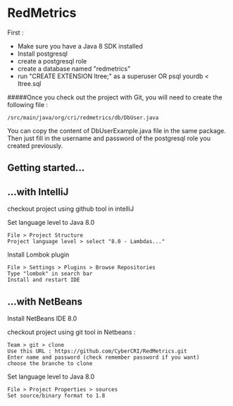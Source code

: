 RedMetrics
=========


First :

 - Make sure you have a Java 8 SDK installed
 - Install postgresql
 - create a postgresql role
 - create a database named "redmetrics"
 - run "CREATE EXTENSION ltree;" as a superuser
   OR
   psql yourdb < ltree.sql

#####Once you check out the project with Git, you will need to create the following file :

    /src/main/java/org/cri/redmetrics/db/DbUser.java

You can copy the content of DbUserExample.java file in the same package. Then just fill in the username and password of the postgresql role you created previously.


Getting started...
--------------

...with IntelliJ
----

checkout project using github tool in intelliJ

Set language level to Java 8.0

    File > Project Structure
    Project language level > select "8.0 - Lambdas..."

Install Lombok plugin

    File > Settings > Plugins > Browse Repositories
    Type "lombok" in search bar
    Install and restart IDE

...with NetBeans
----

Install NetBeans IDE 8.0

checkout project using git tool in Netbeans :

    Team > git > clone
    Use this URL : https://github.com/CyberCRI/RedMetrics.git
    Enter name and password (check remember password if you want)
    choose the branche to clone

Set language level to Java 8.0

    File > Project Properties > sources
    Set source/binary format to 1.8